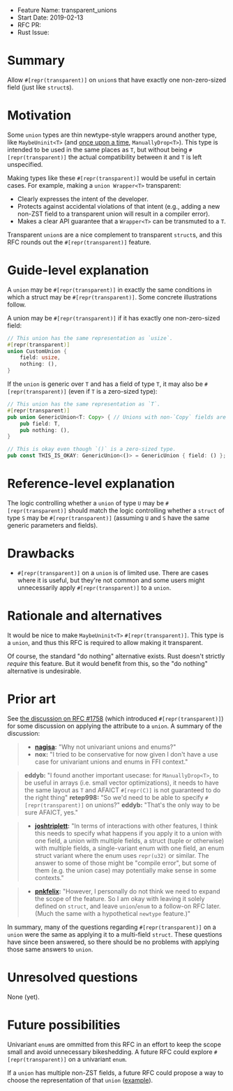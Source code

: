 - Feature Name: transparent_unions
- Start Date: 2019-02-13
- RFC PR:
- Rust Issue:

# Summary
[summary]: #summary

Allow `#[repr(transparent)]` on `union`s that have exactly one non-zero-sized field (just like `struct`s).

# Motivation
[motivation]: #motivation

Some `union` types are thin newtype-style wrappers around another type, like `MaybeUninit<T>` (and [once upon a time](https://doc.rust-lang.org/1.26.1/src/core/mem.rs.html#950), `ManuallyDrop<T>`). This type is intended to be used in the same places as `T`, but without being `#[repr(transparent)]` the actual compatibility between it and `T` is left unspecified.

Making types like these `#[repr(transparent)]` would be useful in certain cases. For example, making a `union Wrapper<T>` transparent:

- Clearly expresses the intent of the developer.
- Protects against accidental violations of that intent (e.g., adding a new non-ZST field to a transparent union will result in a compiler error).
- Makes a clear API guarantee that a `Wrapper<T>` can be transmuted to a `T`.

Transparent `union`s are a nice complement to transparent `struct`s, and this RFC rounds out the `#[repr(transparent)]` feature.

# Guide-level explanation
[guide-level-explanation]: #guide-level-explanation

A `union` may be `#[repr(transparent)]` in exactly the same conditions in which a struct may be `#[repr(transparent)]`. Some concrete illustrations follow.

A union may be `#[repr(transparent)]` if it has exactly one non-zero-sized field:

```rust
// This union has the same representation as `usize`.
#[repr(transparent)]
union CustomUnion {
    field: usize,
    nothing: (),
}
```

If the `union` is generic over `T` and has a field of type `T`, it may also be `#[repr(transparent)]` (even if `T` is a zero-sized type):

```rust
// This union has the same representation as `T`.
#[repr(transparent)]
pub union GenericUnion<T: Copy> { // Unions with non-`Copy` fields are unstable.
    pub field: T,
    pub nothing: (),
}

// This is okay even though `()` is a zero-sized type.
pub const THIS_IS_OKAY: GenericUnion<()> = GenericUnion { field: () };
```

# Reference-level explanation
[reference-level-explanation]: #reference-level-explanation

The logic controlling whether a `union` of type `U` may be `#[repr(transparent)]` should match the logic controlling whether a `struct` of type `S` may be `#[repr(transparent)]` (assuming `U` and `S` have the same generic parameters and fields).

# Drawbacks
[drawbacks]: #drawbacks

- `#[repr(transparent)]` on a `union` is of limited use. There are cases where it is useful, but they're not common and some users might unnecessarily apply `#[repr(transparent)]` to a `union`.

# Rationale and alternatives
[alternatives]: #alternatives

It would be nice to make `MaybeUninit<T>` `#[repr(transparent)]`. This type is a `union`, and thus this RFC is required to allow making it transparent.

Of course, the standard "do nothing" alternative exists. Rust doesn't strictly *require* this feature. But it would benefit from this, so the "do nothing" alternative is undesirable.

# Prior art
[prior-art]: #prior-art

See [the discussion on RFC #1758](https://github.com/rust-lang/rfcs/pull/1758) (which introduced `#[repr(transparent)]`) for some discussion on applying the attribute to a `union`. A summary of the discussion:

[nagisa_1]: https://github.com/rust-lang/rfcs/pull/1758#discussion_r80436621
> + **[nagisa][nagisa_1]:** "Why not univariant unions and enums?"
> + **nox:** "I tried to be conservative for now given I don't have a use case for univariant unions and enums in FFI context."

[eddyb_1]: https://github.com/rust-lang/rfcs/pull/1758#issuecomment-254872520
> **eddyb:** "I found another important usecase: for `ManuallyDrop<T>`, to be useful in arrays (i.e. small vector optimizations), it needs to have the same layout as `T` and AFAICT `#[repr(C)]` is not guaranteed to do the right thing"
> **retep998:** "So we'd need to be able to specify `#[repr(transparent)]` on unions?"
> **eddyb:** "That's the only way to be sure AFAICT, yes."

[joshtriplett_1]: https://github.com/rust-lang/rfcs/pull/1758#issuecomment-274670231
> + **[joshtriplett][joshtriplett_1]:** "In terms of interactions with other features, I think this needs to specify what happens if you apply it to a union with one field, a union with multiple fields, a struct (tuple or otherwise) with multiple fields, a single-variant enum with one field, an enum struct variant where the enum uses `repr(u32)` or similar. The answer to some of those might be "compile error", but some of them (e.g. the union case) may potentially make sense in some contexts."

[pnkfelix_1]: https://github.com/rust-lang/rfcs/pull/1758#issuecomment-290757356
> + **[pnkfelix][pnkfelix_1]:** "However, I personally do not think we need to expand the scope of the feature. So I am okay with leaving it solely defined on `struct`, and leave `union`/`enum` to a follow-on RFC later. (Much the same with a hypothetical `newtype` feature.)"

In summary, many of the questions regarding `#[repr(transparent)]` on a `union` were the same as applying it to a multi-field `struct`. These questions have since been answered, so there should be no problems with applying those same answers to `union`.

# Unresolved questions
[unresolved]: #unresolved-questions

None (yet).

# Future possibilities
[future-possibilities]: #future-possibilities

Univariant `enum`s are ommitted from this RFC in an effort to keep the scope small and avoid unnecessary bikeshedding. A future RFC could explore `#[repr(transparent)]` on a univariant `enum`.

If a `union` has multiple non-ZST fields, a future RFC could propose a way to choose the representation of that `union` ([example](https://internals.rust-lang.org/t/pre-rfc-transparent-unions/9441/6)).
